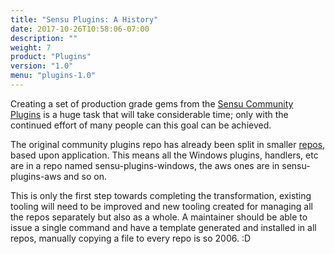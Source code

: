 ```yaml
---
title: "Sensu Plugins: A History"
date: 2017-10-26T10:58:06-07:00
description: ""
weight: 7
product: "Plugins"
version: "1.0"
menu: "plugins-1.0"
---
```


Creating a set of production grade gems from the [Sensu Community Plugins][2] is a huge task that will take considerable time; only with the continued effort of many people can this goal can be achieved.

The original community plugins repo has already been split in smaller [repos][3], based upon application. This means all the Windows plugins, handlers, etc are in a repo named sensu-plugins-windows, the aws ones are in sensu-plugins-aws and so on.

This is only the first step towards completing the transformation, existing tooling will need to be improved and new tooling created for managing all the repos separately but also as a whole.  A maintainer should be able to issue a single command and have a template generated and installed in all repos, manually copying a file to every repo is so 2006. :D

[1]: http://sensu-plugins.github.io/development/gir
[2]: https://github.com/sensu/sensu-community-plugins
[3]: https://github.com/sensu-plugins
[4]: https://github.com/bbatsov/ruby-style-guide
[5]: https://github.com/mattyjones
[6]: https://github.com/kalabiyau
[7]: https://github.com/sensu/sensu-plugin-spec
[8]: http://sensu-plugins.github.io/development/guidelines.html
